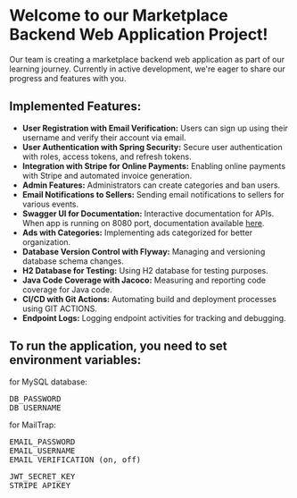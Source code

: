 # Welcome to our Marketplace Backend Web Application Project!
Our team is creating a marketplace backend web application as part of our learning journey. Currently in active development, we're eager to share our progress and features with you.


## Implemented Features:

- **User Registration with Email Verification:** Users can sign up using their username and verify their account via email.
- **User Authentication with Spring Security:** Secure user authentication with roles, access tokens, and refresh tokens.
- **Integration with Stripe for Online Payments:** Enabling online payments with Stripe and automated invoice generation.
- **Admin Features:** Administrators can create categories and ban users.
- **Email Notifications to Sellers:** Sending email notifications to sellers for various events.
- **Swagger UI for Documentation:** Interactive documentation for APIs. When app is running on 8080 port, documentation available [here](http://localhost:8080/swagger).
- **Ads with Categories:** Implementing ads categorized for better organization.
- **Database Version Control with Flyway:** Managing and versioning database schema changes.
- **H2 Database for Testing:** Using H2 database for testing purposes.
- **Java Code Coverage with Jacoco:** Measuring and reporting code coverage for Java code.
- **CI/CD with Git Actions:** Automating build and deployment processes using GIT ACTIONS.
- **Endpoint Logs:** Logging endpoint activities for tracking and debugging.

## To run the application, you need to set environment variables:
for MySQL database:
<pre>
DB_PASSWORD
DB_USERNAME
</pre>


for MailTrap:
<pre>
EMAIL_PASSWORD
EMAIL_USERNAME
EMAIL_VERIFICATION (on, off)
</pre>
<pre>
JWT_SECRET_KEY
STRIPE_APIKEY
</pre>


